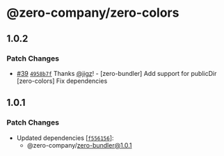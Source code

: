 # @zero-company/zero-colors

## 1.0.2

### Patch Changes

- [#39](https://github.com/zero-company/zero-community/pull/39) [`4958b7f`](https://github.com/zero-company/zero-community/commit/4958b7f7d50920ea54522c6fcd9727d3b843318f) Thanks [@jigz](https://github.com/jigz)! - [zero-bundler] Add support for publicDir
  [zero-colors] Fix dependencies

## 1.0.1

### Patch Changes

- Updated dependencies [[`f556156`](https://github.com/zero-company/zero-community/commit/f55615618389ab959a4582894f1e3f06e4802f02)]:
  - @zero-company/zero-bundler@1.0.1
